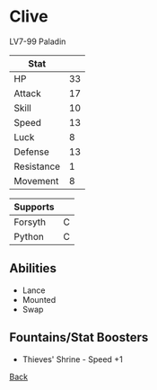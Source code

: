 # Clive

LV7-99 Paladin

| Stat       | <!-- --> |
| ---------- | -------- |
| HP         | 33       |
| Attack     | 17       |
| Skill      | 10       |
| Speed      | 13       |
| Luck       | 8        |
| Defense    | 13       |
| Resistance | 1        |
| Movement   | 8        |

| Supports | <!-- --> |
| -------- | -------- |
| Forsyth  | C        |
| Python   | C        |

## Abilities

- Lance
- Mounted
- Swap

## Fountains/Stat Boosters

- Thieves' Shrine - Speed +1

[Back](../README.md)
